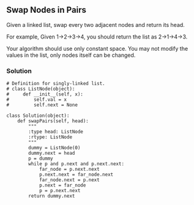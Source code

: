## Swap Nodes in Pairs

Given a linked list, swap every two adjacent nodes and return its head.

For example,
Given 1->2->3->4, you should return the list as 2->1->4->3.

Your algorithm should use only constant space. You may not modify the values in the list, only nodes itself can be changed.

### Solution

```{python}
# Definition for singly-linked list.
# class ListNode(object):
#     def __init__(self, x):
#         self.val = x
#         self.next = None

class Solution(object):
    def swapPairs(self, head):
        """
        :type head: ListNode
        :rtype: ListNode
        """
        dummy = ListNode(0)
        dummy.next = head
        p = dummy
        while p and p.next and p.next.next:
            far_node = p.next.next
            p.next.next = far_node.next
            far_node.next = p.next
            p.next = far_node
            p = p.next.next
        return dummy.next
```